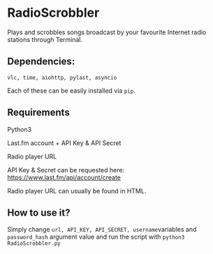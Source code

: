 # RadioScrobbler
Plays and scrobbles songs broadcast by your favourite Internet radio stations through Terminal.

## Dependencies:
  
  `vlc, time, aiohttp, pylast, asyncio`
  
  Each of these can be easily installed via `pip`.
  
## Requirements
  
  Python3
  
  Last.fm account + API Key & API Secret
  
  Radio player URL
  
  API Key & Secret can be requested here: https://www.last.fm/api/account/create
  
  Radio player URL can usually be found in HTML.
  
## How to use it?

  Simply change `url, API_KEY, API_SECRET, username`variables and `password_hash` argument value and run the script with `python3 RadioScrobbler.py`
  
  
